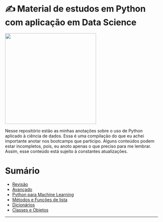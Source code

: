 # ✍️ Material de estudos em Python com aplicação em Data Science

<img width="300" src="https://github.com/anapppp/material-de-estudo-python-data-science/assets/70073296/7c2b719d-2d11-44d3-9fd3-df839b68299d">

Nesse repositório estão as minhas anotações sobre o uso de Python aplicado à ciência de dados. Essa é uma compilação do que eu achei importante anotar nos bootcamps que participo. Alguns conteúdos podem estar incompletos, pois, eu anoto apenas o que preciso para me lembrar. Assim, esse conteúdo está sujeito à constantes atualizações.

# Sumário

- [Revisão](./01-revisao-comandos-python.md)
- [Avançado](./02-avancado.md)
- [Python para Machine Learning](./03-python-para-machine-learning.md)
- [Métodos e Funções de lista](./04-metodos-e-funcoes-de-listas.md)
- [Dicionários](./05-dicionarios.md)
- [Classes e Objetos](06-classes-e-objetos.md)

----------
